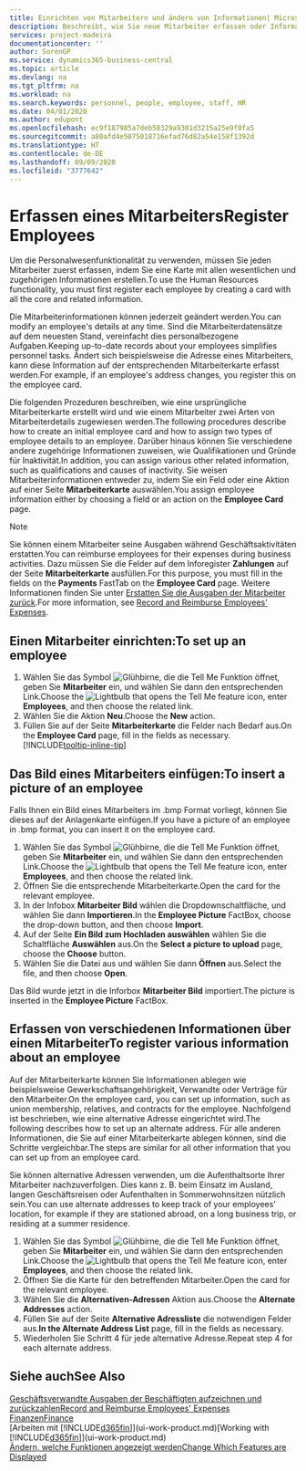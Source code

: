 ```yaml
---
title: Einrichten von Mitarbeitern und ändern von Informationen| Microsoft Docs
description: Beschreibt, wie Sie neue Mitarbeiter erfassen oder Informationen für vorhandene Mitarbeiter bearbeiten.
services: project-madeira
documentationcenter: ''
author: SorenGP
ms.service: dynamics365-business-central
ms.topic: article
ms.devlang: na
ms.tgt_pltfrm: na
ms.workload: na
ms.search.keywords: personnel, people, employee, staff, HR
ms.date: 04/01/2020
ms.author: edupont
ms.openlocfilehash: ec9f187985a7deb58329a9301d3215a25e9f0fa5
ms.sourcegitcommit: a80afd4e5075018716efad76d82a54e158f1392d
ms.translationtype: HT
ms.contentlocale: de-DE
ms.lasthandoff: 09/09/2020
ms.locfileid: "3777642"
---
```

# <a name="register-employees"></a><span data-ttu-id="5efaf-103">Erfassen eines Mitarbeiters</span><span class="sxs-lookup"><span data-stu-id="5efaf-103">Register Employees</span></span>
<span data-ttu-id="5efaf-104">Um die Personalwesenfunktionalität zu verwenden, müssen Sie jeden Mitarbeiter zuerst erfassen, indem Sie eine Karte mit allen wesentlichen und zugehörigen Informationen erstellen.</span><span class="sxs-lookup"><span data-stu-id="5efaf-104">To use the Human Resources functionality, you must first register each employee by creating a card with all the core and related information.</span></span>

<span data-ttu-id="5efaf-105">Die Mitarbeiterinformationen können jederzeit geändert werden.</span><span class="sxs-lookup"><span data-stu-id="5efaf-105">You can modify an employee's details at any time.</span></span> <span data-ttu-id="5efaf-106">Sind die Mitarbeiterdatensätze auf dem neuesten Stand, vereinfacht dies personalbezogene Aufgaben.</span><span class="sxs-lookup"><span data-stu-id="5efaf-106">Keeping up-to-date records about your employees simplifies personnel tasks.</span></span> <span data-ttu-id="5efaf-107">Ändert sich beispielsweise die Adresse eines Mitarbeiters, kann diese Information auf der entsprechenden Mitarbeiterkarte erfasst werden.</span><span class="sxs-lookup"><span data-stu-id="5efaf-107">For example, if an employee's address changes, you register this on the employee card.</span></span>

<span data-ttu-id="5efaf-108">Die folgenden Prozeduren beschreiben, wie eine ursprüngliche Mitarbeiterkarte erstellt wird und wie einem Mitarbeiter zwei Arten von Mitarbeiterdetails zugewiesen werden.</span><span class="sxs-lookup"><span data-stu-id="5efaf-108">The following procedures describe how to create an initial employee card and how to assign two types of employee details to an employee.</span></span> <span data-ttu-id="5efaf-109">Darüber hinaus können Sie verschiedene andere zugehörige Informationen zuweisen, wie Qualifikationen und Gründe für Inaktivität.</span><span class="sxs-lookup"><span data-stu-id="5efaf-109">In addition, you can assign various other related information, such as qualifications and causes of inactivity.</span></span> <span data-ttu-id="5efaf-110">Sie weisen Mitarbeiterinformationen entweder zu, indem Sie ein Feld oder eine Aktion auf einer Seite **Mitarbeiterkarte** auswählen.</span><span class="sxs-lookup"><span data-stu-id="5efaf-110">You assign employee information either by choosing a field or an action on the **Employee Card** page.</span></span>

> [!NOTE]  
> <span data-ttu-id="5efaf-111">Sie können einem Mitarbeiter seine Ausgaben während Geschäftsaktivitäten erstatten.</span><span class="sxs-lookup"><span data-stu-id="5efaf-111">You can reimburse employees for their expenses during business activities.</span></span> <span data-ttu-id="5efaf-112">Dazu müssen Sie die Felder auf dem Inforegister **Zahlungen** auf der Seite **Mitarbeiterkarte** ausfüllen.</span><span class="sxs-lookup"><span data-stu-id="5efaf-112">For this purpose, you must fill in the fields on the **Payments** FastTab on the **Employee Card** page.</span></span> <span data-ttu-id="5efaf-113">Weitere Informationen finden Sie unter [Erstatten Sie die Ausgaben der Mitarbeiter zurück](finance-how-record-reimburse-employee-expenses.md).</span><span class="sxs-lookup"><span data-stu-id="5efaf-113">For more information, see [Record and Reimburse Employees' Expenses](finance-how-record-reimburse-employee-expenses.md).</span></span>

## <a name="to-set-up-an-employee"></a><span data-ttu-id="5efaf-114">Einen Mitarbeiter einrichten:</span><span class="sxs-lookup"><span data-stu-id="5efaf-114">To set up an employee</span></span>
1. <span data-ttu-id="5efaf-115">Wählen Sie das Symbol ![Glühbirne, die die Tell Me Funktion öffnet](media/ui-search/search_small.png "Sagen Sie mir, was Sie tun wollen"), geben Sie **Mitarbeiter** ein, und wählen Sie dann den entsprechenden Link.</span><span class="sxs-lookup"><span data-stu-id="5efaf-115">Choose the ![Lightbulb that opens the Tell Me feature](media/ui-search/search_small.png "Tell me what you want to do") icon, enter **Employees**, and then choose the related link.</span></span>
2. <span data-ttu-id="5efaf-116">Wählen Sie die Aktion **Neu**.</span><span class="sxs-lookup"><span data-stu-id="5efaf-116">Choose the **New** action.</span></span>
3. <span data-ttu-id="5efaf-117">Füllen Sie auf der Seite **Mitarbeiterkarte** die Felder nach Bedarf aus.</span><span class="sxs-lookup"><span data-stu-id="5efaf-117">On the **Employee Card** page, fill in the fields as necessary.</span></span> [!INCLUDE[tooltip-inline-tip](includes/tooltip-inline-tip_md.md)]

## <a name="to-insert-a-picture-of-an-employee"></a><span data-ttu-id="5efaf-118">Das Bild eines Mitarbeiters einfügen:</span><span class="sxs-lookup"><span data-stu-id="5efaf-118">To insert a picture of an employee</span></span>
<span data-ttu-id="5efaf-119">Falls Ihnen ein Bild eines Mitarbeiters im .bmp Format vorliegt, können Sie dieses auf der Anlagenkarte einfügen.</span><span class="sxs-lookup"><span data-stu-id="5efaf-119">If you have a picture of an employee in .bmp format, you can insert it on the employee card.</span></span>

1. <span data-ttu-id="5efaf-120">Wählen Sie das Symbol ![Glühbirne, die die Tell Me Funktion öffnet](media/ui-search/search_small.png "Sagen Sie mir, was Sie tun wollen"), geben Sie **Mitarbeiter** ein, und wählen Sie dann den entsprechenden Link.</span><span class="sxs-lookup"><span data-stu-id="5efaf-120">Choose the ![Lightbulb that opens the Tell Me feature](media/ui-search/search_small.png "Tell me what you want to do") icon, enter **Employees**, and then choose the related link.</span></span>
2. <span data-ttu-id="5efaf-121">Öffnen Sie die entsprechende Mitarbeiterkarte.</span><span class="sxs-lookup"><span data-stu-id="5efaf-121">Open the card for the relevant employee.</span></span>
3. <span data-ttu-id="5efaf-122">In der Infobox **Mitarbeiter Bild** wählen die Dropdownschaltfläche, und wählen Sie dann **Importieren**.</span><span class="sxs-lookup"><span data-stu-id="5efaf-122">In the **Employee Picture** FactBox, choose the drop-down button, and then choose **Import**.</span></span>
4. <span data-ttu-id="5efaf-123">Auf der Seite **Ein Bild zum Hochladen auswählen** wählen Sie die Schaltfläche **Auswählen** aus.</span><span class="sxs-lookup"><span data-stu-id="5efaf-123">On the **Select a picture to upload** page, choose the **Choose** button.</span></span>
5. <span data-ttu-id="5efaf-124">Wählen Sie die Datei aus und wählen Sie dann **Öffnen** aus.</span><span class="sxs-lookup"><span data-stu-id="5efaf-124">Select the file, and then choose **Open**.</span></span>

<span data-ttu-id="5efaf-125">Das Bild wurde jetzt in die Inforbox **Mitarbeiter Bild** importiert.</span><span class="sxs-lookup"><span data-stu-id="5efaf-125">The picture is inserted in the **Employee Picture** FactBox.</span></span>

## <a name="to-register-various-information-about-an-employee"></a><span data-ttu-id="5efaf-126">Erfassen von verschiedenen Informationen über einen Mitarbeiter</span><span class="sxs-lookup"><span data-stu-id="5efaf-126">To register various information about an employee</span></span>
<span data-ttu-id="5efaf-127">Auf der Mitarbeiterkarte können Sie Informationen ablegen wie beispielsweise Gewerkschaftsangehörigkeit, Verwandte oder Verträge für den Mitarbeiter.</span><span class="sxs-lookup"><span data-stu-id="5efaf-127">On the employee card, you can set up information, such as union membership, relatives, and contracts for the employee.</span></span> <span data-ttu-id="5efaf-128">Nachfolgend ist beschrieben, wie eine alternative Adresse eingerichtet wird.</span><span class="sxs-lookup"><span data-stu-id="5efaf-128">The following describes how to set up an alternate address.</span></span> <span data-ttu-id="5efaf-129">Für alle anderen Informationen, die Sie auf einer Mitarbeiterkarte ablegen können, sind die Schritte vergleichbar.</span><span class="sxs-lookup"><span data-stu-id="5efaf-129">The steps are similar for all other information that you can set up from an employee card.</span></span>

<span data-ttu-id="5efaf-130">Sie können alternative Adressen verwenden, um die Aufenthaltsorte Ihrer Mitarbeiter nachzuverfolgen. Dies kann z. B. beim Einsatz im Ausland, langen Geschäftsreisen oder Aufenthalten in Sommerwohnsitzen nützlich sein.</span><span class="sxs-lookup"><span data-stu-id="5efaf-130">You can use alternate addresses to keep track of your employees’ location, for example if they are stationed abroad, on a long business trip, or residing at a summer residence.</span></span>

1. <span data-ttu-id="5efaf-131">Wählen Sie das Symbol ![Glühbirne, die die Tell Me Funktion öffnet](media/ui-search/search_small.png "Sagen Sie mir, was Sie tun wollen"), geben Sie **Mitarbeiter** ein, und wählen Sie dann den entsprechenden Link.</span><span class="sxs-lookup"><span data-stu-id="5efaf-131">Choose the ![Lightbulb that opens the Tell Me feature](media/ui-search/search_small.png "Tell me what you want to do") icon, enter **Employees**, and then choose the related link.</span></span>
2. <span data-ttu-id="5efaf-132">Öffnen Sie die Karte für den betreffenden Mitarbeiter.</span><span class="sxs-lookup"><span data-stu-id="5efaf-132">Open the card for the relevant employee.</span></span>
3. <span data-ttu-id="5efaf-133">Wählen Sie die **Alternativen-Adressen** Aktion aus.</span><span class="sxs-lookup"><span data-stu-id="5efaf-133">Choose the **Alternate Addresses** action.</span></span>
4. <span data-ttu-id="5efaf-134">Füllen Sie auf der Seite **Alternative Adressliste** die notwendigen Felder aus.</span><span class="sxs-lookup"><span data-stu-id="5efaf-134">**In the Alternate Address List** page, fill in the fields as necessary.</span></span>
5. <span data-ttu-id="5efaf-135">Wiederholen Sie Schritt 4 für jede alternative Adresse.</span><span class="sxs-lookup"><span data-stu-id="5efaf-135">Repeat step 4 for each alternate address.</span></span>

## <a name="see-also"></a><span data-ttu-id="5efaf-136">Siehe auch</span><span class="sxs-lookup"><span data-stu-id="5efaf-136">See Also</span></span>
[<span data-ttu-id="5efaf-137">Geschäftsverwandte Ausgaben der Beschäftigten aufzeichnen und zurückzahlen</span><span class="sxs-lookup"><span data-stu-id="5efaf-137">Record and Reimburse Employees' Expenses</span></span>](finance-how-record-reimburse-employee-expenses.md)  
[<span data-ttu-id="5efaf-138">Finanzen</span><span class="sxs-lookup"><span data-stu-id="5efaf-138">Finance</span></span>](finance.md)  
<span data-ttu-id="5efaf-139">[Arbeiten mit [!INCLUDE[d365fin](includes/d365fin_md.md)]](ui-work-product.md)</span><span class="sxs-lookup"><span data-stu-id="5efaf-139">[Working with [!INCLUDE[d365fin](includes/d365fin_md.md)]](ui-work-product.md)</span></span>  
[<span data-ttu-id="5efaf-140">Ändern, welche Funktionen angezeigt werden</span><span class="sxs-lookup"><span data-stu-id="5efaf-140">Change Which Features are Displayed</span></span>](ui-experiences.md)
